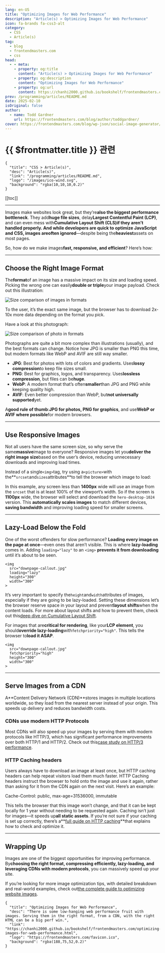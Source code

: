 ```yaml
---
lang: en-US
title: "Optimizing Images for Web Performance"
description: "Article(s) > Optimizing Images for Web Performance"
icon: fa-brands fa-css3-alt
category:
  - CSS
  - Article(s)
tag:
  - blog
  - frontendmasters.com
  - css
head:
  - - meta:
    - property: og:title
      content: "Article(s) > Optimizing Images for Web Performance"
    - property: og:description
      content: "Optimizing Images for Web Performance"
    - property: og:url
      content: https://chanhi2000.github.io/bookshelf/frontendmasters.com/optimizing-images-for-web-performance.html
prev: /programming/articles/README.md
date: 2025-02-10
isOriginal: false
author: 
  - name: Todd Gardner
    url: https://frontendmasters.com/blog/author/toddgardner/
cover: https://frontendmasters.com/blog/wp-json/social-image-generator/v1/image/5153
---
```


# {{ $frontmatter.title }} 관련

```component VPCard
{
  "title": "CSS > Article(s)",
  "desc": "Article(s)",
  "link": "/programming/articles/README.md",
  "logo": "/images/ico-wind.svg",
  "background": "rgba(10,10,10,0.2)"
}
```

[[toc]]

---

<SiteInfo
  name="Optimizing Images for Web Performance"
  desc="There is some low-hanging web performance fruit with images. Serving them in the right format, from a CDN, with the right HTML can be a big perf win."
  url="https://frontendmasters.com/blog/optimizing-images-for-web-performance/"
  logo="https://frontendmasters.com/favicon.ico"
  preview="https://frontendmasters.com/blog/wp-json/social-image-generator/v1/image/5153"/>

Images make websites look great, but they’re**also the biggest performance bottleneck**. They add**huge file sizes**, delay**Largest Contentful Paint (LCP)**, and can even mess with**Cumulative Layout Shift (CLS)**if they aren’t handled properly. And while developers are quick to optimize JavaScript and CSS, images are**often ignored**—despite being the**heaviest**assets on most pages.

So, how do we make images**fast, responsive, and efficient**? Here’s how:

---

## Choose the Right Image Format

The**format**of an image has a massive impact on its size and loading speed. Picking the wrong one can easily**double or triple**your image payload. Check out this illustration:

![Size comparison of images in formats](https://i0.wp.com/frontendmasters.com/blog/wp-content/uploads/2025/02/image_formats.png?resize=1024%2C422&ssl=1)

To the user, it’s the exact same image, but the browser has to download 2x-10x more data depending on the format you pick.

Have a look at this photograph:

![Size comparison of photo in formats](https://i0.wp.com/frontendmasters.com/blog/wp-content/uploads/2025/02/photo_formats.png?resize=1024%2C422&ssl=1)

Photographs are quite a bit more complex than illustrations (usually), and the best formats can change. Notice how JPG is smaller than PNG this time, but modern formats like WebP and AVIF are still way smaller.

- **JPG**: Best for photos with lots of colors and gradients. Uses**lossy compression**to keep file sizes small.
- **PNG**: Best for graphics, logos, and transparency. Uses**lossless compression**, but files can be**huge**.
- **WebP**: A modern format that’s often**smaller**than JPG and PNG while keeping quality high.
- **AVIF**: Even better compression than WebP, but**not universally supported**yet.

A**good rule of thumb**:**JPG for photos, PNG for graphics**, and use**WebP or AVIF where possible**for modern browsers.

---

## Use Responsive Images

Not all users have the same screen size, so why serve the same**massive**image to everyone? Responsive images let you**deliver the right image size**based on the user’s device, reducing unnecessary downloads and improving load times.

Instead of a single`<img>`tag, try using a`<picture>`with the**`srcset`and`sizes`attributes**to tell the browser which image to load:

<CodePen
  user="toddhgardner"
  slug-hash="NPKZVKL"
  title="Responsive Images"
  :default-tab="['css','result']"
  :theme="$isDarkmode ? 'dark': 'light'"/>

In this example, any screen less than **1400px** wide will use an image from the `srcset` that is at least 100% of the viewport’s width. So if the screen is **1100px** wide, the browser will select and download the `hero-desktop-1024` version. This **automatically scales images** to match different devices, **saving bandwidth** and improving loading speed for smaller screens.

---

## Lazy-Load Below the Fold

One of the worst offenders for slow performance? **Loading every image on the page at once**—even ones that aren’t visible. This is where **lazy-loading** comes in. Adding `loading="lazy"` to an `<img>` **prevents it from downloading** until it’s about to be seen.

```html{3}
<img 
  src="downpage-callout.jpg"
  loading="lazy"
  height="300"
  width="300"
>
```

It’s very important to specify the`height`and`width`attributes of images, especially if they are going to be lazy-loaded. Setting these dimensions let’s the browser reserve space in your layout and prevent**layout shifts**when the content loads. For more about layout shifts and how to prevent them, check out this[<VPIcon icon="fas fa-globe"/>deep dive on Cumulative Layout Shift](https://requestmetrics.com/web-performance/cumulative-layout-shift/).

For images that are**critical for rendering**, like your**LCP element**, you should**override lazy-loading**with`fetchpriority="high"`. This tells the browser to**load it ASAP**.

```html{3}
<img
  src="downpage-callout.jpg"
  fetchpriority="high"
  height="300"
  width="300"
>
```

---

## Serve Images from a CDN

A**Content Delivery Network (CDN)**stores images in multiple locations worldwide, so they load from the nearest server instead of your origin. This speeds up delivery and reduces bandwidth costs.

### CDNs use modern HTTP Protocols

Most CDNs will also speed up your images by serving them with modern protocols like HTTP/3, which has significant performance improvements over both HTTP/1 and HTTP/2. Check out this[<VPIcon icon="fas fa-globe"/>case study on HTTP/3 performance](https://requestmetrics.com/web-performance/http3-is-fast/).

### HTTP Caching headers

Users always have to download an image at least once, but HTTP caching headers can help repeat visitors load them much faster. HTTP Caching headers instruct the browser to hold onto the image and use it again, rather than asking for it from the CDN again on the next visit. Here’s an example:

Cache-Control: public, max-age=31536000, immutable

This tells the browser that this image won’t change, and that it can be kept locally for 1 year without needing to be requested again. Caching isn’t just for images—it speeds up**all static assets**. If you’re not sure if your caching is set up correctly, there’s a**[<VPIcon icon="fas fa-globe"/>full guide on HTTP caching](https://requestmetrics.com/web-performance/http-caching/)**that explains how to check and optimize it.

---

## Wrapping Up

Images are one of the biggest opportunities for improving performance. By**choosing the right format, compressing efficiently, lazy-loading, and leveraging CDNs with modern protocols**, you can massively speed up your site.

If you’re looking for more image optimization tips, with detailed breakdown and real-world examples, check out[<VPIcon icon="fas fa-globe"/>the complete guide to optimizing website images](https://requestmetrics.com/web-performance/high-performance-images/).

<!-- TODO: add ARTICLE CARD -->
```component VPCard
{
  "title": "Optimizing Images for Web Performance",
  "desc": "There is some low-hanging web performance fruit with images. Serving them in the right format, from a CDN, with the right HTML can be a big perf win.",
  "link": "https://chanhi2000.github.io/bookshelf/frontendmasters.com/optimizing-images-for-web-performance.html",
  "logo": "https://frontendmasters.com/favicon.ico",
  "background": "rgba(188,75,52,0.2)"
}
```
